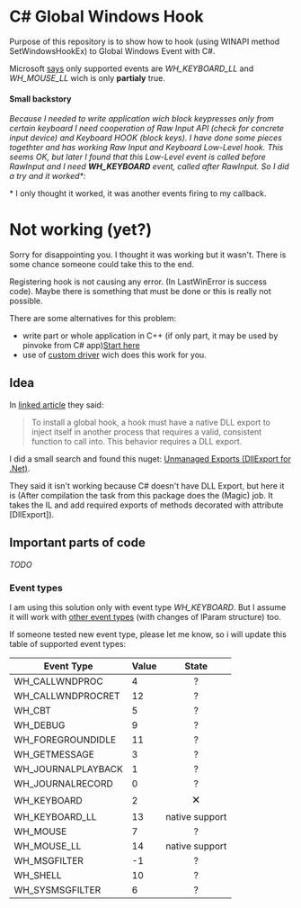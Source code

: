 # C# Global Windows Hook

Purpose of this repository is to show how to hook (using WINAPI method SetWindowsHookEx) to Global Windows Event with C#.

Microsoft [says](https://support.microsoft.com/en-us/help/318804/how-to-set-a-windows-hook-in-visual-c-.net) only supported events are *WH_KEYBOARD_LL* and *WH_MOUSE_LL* wich is only **partialy** true.


#### Small backstory

*Because I needed to write application wich block keypresses only from certain keyboard I need cooperation of Raw&nbsp;Input API (check for concrete input device) and Keyboard HOOK (block keys). I have done some pieces togethter and has working Raw&nbsp;Input and Keyboard Low-Level hook. This seems OK, but later I found that this Low-Level event is called before RawInput and I need **WH_KEYBOARD** event, called after RawInput. So I did a try and it worked\*:*

\* I only thought it worked, it was another events firing to my callback.

# Not working (yet?)
Sorry for disappointing you. I thought it was working but it wasn't. 
There is some chance someone could take this to the end.

Registering hook is not causing any error. (In LastWinError is success code).
Maybe there is something that must be done or this is really not possible.

There are some alternatives for this problem:
- write part or whole application in C++ (if only part, it may be used by pinvoke from C# app)[Start here](https://www.codeproject.com/Articles/18638/Using-Window-Messages-to-Implement-Global-System-H)
- use of [custom driver](http://www.oblita.com/interception) wich does this work for you.

## Idea

In [linked article](https://support.microsoft.com/en-us/help/318804/how-to-set-a-windows-hook-in-visual-c-.net) they said:

> To install a global hook, a hook must have a native DLL export to inject itself in another process that requires a valid, consistent function to call into. This behavior requires a DLL export.

I did a small search and found this nuget: [Unmanaged Exports (DllExport for .Net)](https://www.nuget.org/packages/UnmanagedExports).

They said it isn't working because C# doesn't have DLL Export, but here it is
(After compilation the task from this package does the (Magic) job. It takes the IL and add required exports of methods decorated with attribute [DllExport]).

## Important parts of code

*TODO*

### Event types

I am using this solution only with event type *WH_KEYBOARD*.
But I assume it will work with [other event types](https://msdn.microsoft.com/en-us/library/ms644990(v=vs.85).aspx) (with changes of lParam structure) too.

If someone tested new event type, please let me know, so i will update this table of supported event types:

| Event Type         | Value  | State          |
| ------------------ | ------ | :------------: |
| WH_CALLWNDPROC     | 4      | ?              |
| WH_CALLWNDPROCRET  | 12     | ?              |
| WH_CBT             | 5      | ?              |
| WH_DEBUG           | 9      | ?              |
| WH_FOREGROUNDIDLE  | 11     | ?              |
| WH_GETMESSAGE      | 3      | ?              |
| WH_JOURNALPLAYBACK | 1      | ?              |
| WH_JOURNALRECORD   | 0      | ?              |
| WH_KEYBOARD        | 2      | &#128473;      | #&#10004;
| WH_KEYBOARD_LL     | 13     | native support |
| WH_MOUSE           | 7      | ?              |
| WH_MOUSE_LL        | 14     | native support |
| WH_MSGFILTER       | -1     | ?              |
| WH_SHELL           | 10     | ?              |
| WH_SYSMSGFILTER    | 6      | ?              |

